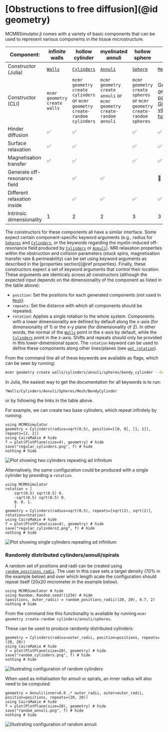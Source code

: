 # [Obstructions to free diffusion](@id geometry)
MCMRSimulator.jl comes with a variety of basic components that can be used to represent various components in the tissue microstructure.


| Component:             | infinite walls     | hollow cylinder    | myelinated annuli  | hollow sphere      | mesh               | bendy cylinder     |
|------------------------|--------------------|--------------------|--------------------|--------------------|--------------------|--------------------|
| Constructor (Julia)         | [`Walls`](@ref)    | [`Cylinders`](@ref) | [`Annuli`](@ref)  | [`Sphere`](@ref)   | [`Mesh`](@ref)     | [`BendyCylinder`](@ref) |
| Constructor (CLI)         | `mcmr geometry create walls` | `mcmr geometry create cylinders` or `mcmr geometry create-random cylinders` | `mcmr geometry create annuli` or `mcmr geometry create-random annuli` | `mcmr geometry create spheres` or `mcmr geometry create-random spheres` | Generate mesh from tissue samples or generative models (e.g., [palomboGenerativeModelRealistic2019](@cite), [Ginsburger_2019](@cite), [Callaghan_2020](@cite), [villarreal-haroCACTUSComputationalFramework2023](@cite)) | `mcmr geometry create bendy-cylinder` |
| Hinder diffusion       | :white_check_mark: | :white_check_mark: |                    | :white_check_mark: | :white_check_mark: | :white_check_mark: |
| Surface relaxation     | :white_check_mark: | :white_check_mark: |                    | :white_check_mark: | :white_check_mark: | :white_check_mark: |
| Magnetisation transfer | :white_check_mark: | :white_check_mark: |                    | :white_check_mark: | :white_check_mark: | :white_check_mark: |
| Generate off-resonance field    |                    | :white_check_mark: | :white_check_mark: |                    | :construction:     | :construction:     |
| Different relaxation inside    |                    | :white_check_mark: | :white_check_mark: |  :white_check_mark:                  | :white_check_mark:     | :white_check_mark:     |
| Intrinsic dimensionality| 1                   | 2 | 2 |  3                  | 3     | 3     |

The constructors for these components all have a similar interface.
Some expect certain component-specific keyword arguments (e.g., radius for [`Spheres`](@ref) and [`Cylinders`](@ref), or the keywords regarding the myelin-induced off-resonance field produced by [`Cylinders`](@ref) or [`Annuli`](@ref)).
MRI relaxation properties within the obstruction and collision parameters (stuck spins, magnetisation transfer rate & permeability) can be set using keyword arguments as described in the [properties section](@ref properties).
Finally, these constructors expect a set of keyword arguments that control their location.
These arguments are identicaly across all constructors (although the expected input depends on the dimensionality of the component as listed in the table above):
- `position`: Set the positions for each generated components (not used in [`Mesh`](@ref)).
- `repeats`: Set the distance with which all components should be repeated.
- `rotation`: Applies a single rotation to the whole system.
Components with a lower dimensionality are defined by default along the x-axis (for dimensionality of 1) or the x-y plane (for dimensionality of 2). 
In other words, the normal of the [`Walls`](@ref) point in the x-axis by default, while the [`Cylinders`](@ref) point in the z-axis.
Shifts and repeats should only be provided in this lower-dimensional space.
The `rotation` keyword can be used to define these components along other lines/planes (see [`get_rotation`](@ref)).

From the command line all of these keywords are available as flags, which can be seen by running:
```bash
mcmr geometry create walls/cylinders/annuli/spheres/bendy_cylinder --help
```

In Julia, the easiest way to get the documentation for all keywords is to run:
```
?Walls/Cylinders/Annuli/Spheres/Mesh/BendyCylinder
```
or by following the links in the table above.


For example, we can create two base cylinders, which repeat infinitely by running:
```@example
using MCMRSimulator
geometry = Cylinders(radius=sqrt(0.5), position=[[0, 0], [1, 1]], repeats=[2, 2])
using CairoMakie # hide
f = plot(PlotPlane(size=4), geometry) # hide
save("regular_cylinders.png", f) # hide
nothing # hide
```  

![Plot showing two cylinders repeating ad infinitum](regular_cylinders.png)

Alternatively, the same configuration could be produced with a single cylinder by providing a `rotation`.
```@example
using MCMRSimulator
rotation = [
    sqrt(0.5) sqrt(0.5) 0.
    -sqrt(0.5) sqrt(0.5) 0.
    0. 0. 1.
    ]
geometry = Cylinders(radius=sqrt(0.5), repeats=[sqrt(2), sqrt(2)], rotation=rotation)
using CairoMakie # hide
f = plot(PlotPlane(size=4), geometry) # hide
save("regular_cylinders2.png", f) # hide
nothing # hide
```  
![Plot showing single cylinders repeating ad infinitum](regular_cylinders2.png)

### Randomly distributed cylinders/annuli/spirals
A random set of positions and radii can be created using [`random_positions_radii`](@ref).
The user in this case sets a target density (70% in the example below) and over which length scale the configuration should repeat itself (20x20 micrometer in the example below).
```@example random_distribution
using MCMRSimulator # hide
using Random; Random.seed!(1234) # hide
(positions, outer_radii) = random_positions_radii((20, 20), 0.7, 2)
nothing # hide
```

From the command line this functionality is available by running `mcmr geometry create-random cylinders/annuli/spheres`.

These can be used to produce randomly distributed cylinders:
```@example random_distribution
geometry = Cylinders(radius=outer_radii, position=positions, repeats=(20, 20))
using CairoMakie # hide
f = plot(PlotPlane(size=20), geometry) # hide
save("random_cylinders.png", f) # hide
nothing # hide
```
![Illustrating configuration of random cylinders](random_cylinders.png)

When used as initialisation for annuli or spirals, an inner radius will also need to be computed:
```@example random_distribution
geometry = Annuli(inner=0.8 .* outer_radii, outer=outer_radii, position=positions, repeats=(20, 20))
using CairoMakie # hide
f = plot(PlotPlane(size=20), geometry) # hide
save("random_annuli.png", f) # hide
nothing # hide
```
![Illustrating configuration of random annuli](random_annuli.png)